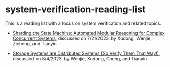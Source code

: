 # system-verification-reading-list
This is a reading list with a focus on system verification and related topics.

* [Sharding the State Machine: Automated Modular Reasoning for Complex Concurrent Systems](https://www.usenix.org/system/files/osdi23-hance.pdf),
discussed on 7/21/2023, by Xudong, Wenjie, Zicheng, and Tianyin

* [Storage Systems are Distributed Systems (So Verify Them That Way!)](https://www.usenix.org/system/files/osdi20-hance.pdf),
discussed on 8/4/2023, by Wenjie, Xudong, Cheng, and Tianyin
